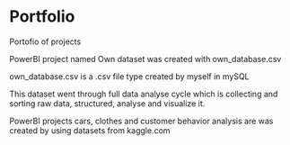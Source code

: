 # Portfolio
Portofio of projects

PowerBI project named Own dataset was created with own_database.csv

own_database.csv is a .csv file type created by myself in mySQL

This dataset went through full data analyse cycle which is collecting and sorting raw data, structured, analyse and visualize it.

PowerBI projects cars, clothes and customer behavior analysis are was created by using datasets from kaggle.com 
